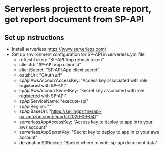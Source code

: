 # Serverless project to create report, get report document from SP-API

## Set up instructions
* Install serverless https://www.serverless.com/
* Set up environment configuration for SP-API in serverless.yml file
     * refreshToken: "SP-API App refresh token"
     * clientId: "SP-API App client id"
     * clientSecret: "SP-API App client secret"
     * oauthUrl: "OAuth url"
     * spApiAwsAccountAccessKey: "Access key associated with role registered with SP-API"
     * spApiAwsAccountSecretKey: "Secret key associated with role registered with SP-API"
     * spApiServiceName: "execute-api"
     * spApiRegion: ""
     * spApiBaseUrl: "https://sellingpartnerapi-na.amazon.com/reports/2020-09-04/"
     * serverlessAppAccessKey: "Access key to deploy to app in to your aws account"
     * serverlessAppSecretKey: "Secret key to deploy to app in to your aws account"
     * destinationS3Bucket: "Bucket where to write sp-api document data"


